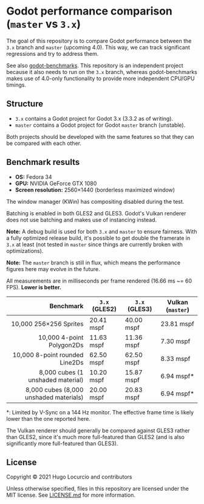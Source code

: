 # Godot performance comparison (`master` vs `3.x`)

The goal of this repository is to compare Godot performance between the
`3.x` branch and `master` (upcoming 4.0). This way, we can track significant
regressions and try to address them.

See also [godot-benchmarks](https://github.com/godotengine/godot-benchmarks).
This repository is an independent project because it also needs to run on the
`3.x` branch, whereas godot-benchmarks makes use of 4.0-only functionality to
provide more independent CPU/GPU timings.

## Structure

- `3.x` contains a Godot project for Godot 3.x (3.3.2 as of writing).
- `master` contains a Godot project for Godot `master` branch (unstable).

Both projects should be developed with the same features so that they can be
compared with each other.

## Benchmark results

- **OS:** Fedora 34
- **GPU:** NVIDIA GeForce GTX 1080
- **Screen resolution:** 2560×1440 (borderless maximized window)

The window manager (KWin) has compositing disabled during the test.

Batching is enabled in both GLES2 and GLES3. Godot's Vulkan renderer does not
use batching and makes use of instancing instead.

**Note:** A debug build is used for both `3.x` and `master` to ensure fairness.
With a fully optimized release build, it's possible to get double the framerate
in `3.x` at least (not tested in `master` since things are currently broken with
optimizations).

**Note:** The `master` branch is still in flux, which means the performance
figures here may evolve in the future.

All measurements are in milliseconds per frame rendered (16.66 ms ~= 60 FPS).
**Lower is better.**

|                                 Benchmark | `3.x` (GLES2) | `3.x` (GLES3) | Vulkan (`master`) |
|------------------------------------------:|---------------|---------------|-------------------|
|                    10,000 256×256 Sprites | 20.41 mspf    | 40.00 mspf    | 23.81 mspf        |
|                 10,000 4-point Polygon2Ds | 11.63 mspf    | 11.36 mspf    | 7.30 mspf         |
|            10,000 8-point rounded Line2Ds | 62.50 mspf    | 62.50 mspf    | 8.33 mspf         |
|         8,000 cubes (1 unshaded material) | 10.20 mspf    | 15.87 mspf    | 6.94 mspf*        |
|    8,000 cubes (8,000 unshaded materials) | 20.00 mspf    | 20.83 mspf    | 6.94 mspf*        |

*: Limited by V-Sync on a 144 Hz monitor. The effective frame time is likely lower than the one reported here.

The Vulkan renderer should generally be compared against GLES3 rather than
GLES2, since it's much more full-featured than GLES2 (and is also significantly
more full-featured than GLES3).

## License

Copyright © 2021 Hugo Locurcio and contributors

Unless otherwise specified, files in this repository are licensed under the
MIT license. See [LICENSE.md](LICENSE.md) for more information.
